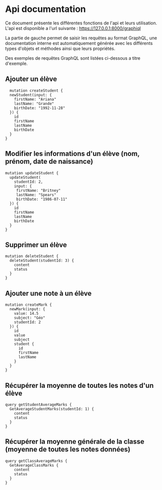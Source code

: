 # Api documentation

Ce document présente les différentes fonctions de l'api et leurs utilisation.
L'api est disponible a l'url suivante : https://127.0.0.1:8000/graphiql

La partie de gauche permet de saisir les requêtes au format GraphQL, une documentation interne est automatiquement générée avec les différents types d'objets et méthodes ainsi que leurs propriétés.

Des exemples de requêtes GraphQL sont listées ci-dessous a titre d'exemple.

## Ajouter un élève

      mutation createStudent {
      newStudent(input: {
        firstName: "Ariana"
        lastName: "Grande"
        birthDate: "1992-11-28"
      }) {
        id
        firstName
        lastName
        birthDate
      }
    }

## Modifier les informations d'un élève (nom, prénom, date de naissance)

    mutation updateStudent {
      updateStudent(
        studentId: 2,
        input: {
         firstName: "Britney"
         lastName: "Spears"
         birthDate: "1986-07-11"
      }) {
        id
        firstName
        lastName
        birthDate
      }
    }

## Supprimer un élève

    mutation deleteStudent {
      deleteStudent(studentId: 3) {
        content
        status
      }
    }

## Ajouter une note à un élève

    mutation createMark {
      newMark(input: {
        value: 14.5
        subject: "Géo"
        studentId: 2
      }) {
        id
        value
        subject
        student {
          id
          firstName
          lastName
        }
      }
    }

## Récupérer la moyenne de toutes les notes d'un élève

    query getStudentAverageMarks {
      GetAverageStudentMarks(studentId: 1) {
        content
        status
      }
    }

## Récupérer la moyenne générale de la classe (moyenne de toutes les notes données)

    query getClassAverageMarks {
      GetAverageClassMarks {
        content
        status
      }
    }
